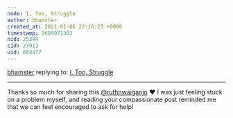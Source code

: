 ```yaml
---
node: I, Too, Struggle
author: bhamster
created_at: 2021-01-06 22:16:23 +0000
timestamp: 1609971383
nid: 25344
cid: 27913
uid: 664477
---
```




[bhamster](../profile/bhamster) replying to: [I, Too, Struggle](../notes/ruthnwaiganjo/12-28-2020/i-too-struggle)

----
Thanks so much for sharing this [@ruthnwaiganjo](/profile/ruthnwaiganjo) ❤️  I was just feeling stuck on a problem myself, and reading your compassionate post reminded me that we can feel encouraged to ask for help! 